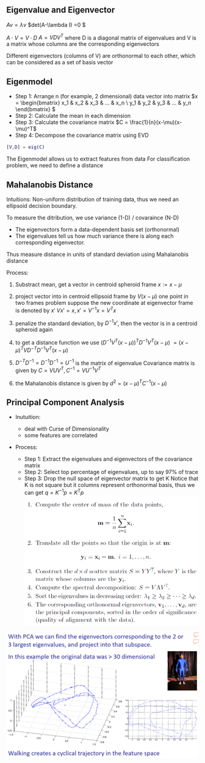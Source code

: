 ## Eigenvalue and Eigenvector
$Av = \lambda v$
$det(A-\lambda I) =0 $

$A\cdot V = V \cdot D$
$A = VDV^T$
where D is a diagonal matrix of eigenvalues and V is a matrix whose columns are the corresponding eigenvectors

Different eigenvectors (columns of V) are orthonormal to each other, which can be considered as a set of basis vector

## Eigenmodel
* Step 1: Arrange n (for example, 2 dimensional) data vector into matrix
$x = \begin{bmatrix}
x_1 & x_2 & x_3 & ... & x_n \\
y_1 & y_2 & y_3 & ... & y_n
\end{bmatrix}
$
* Step 2: Calculate the mean in each dimension
* Step 3: Calculate the covariance matrix
$C = \frac{1}{n}(x-\mu)(x-\mu)^T$
* Step 4: Decompose the covariance matrix using EVD
```matlab
[V,D] = eig(C)
```
The Eigenmodel allows us to extract features from data 
For classification problem, we need to define a distance
## Mahalanobis Distance
Intuitions:
Non-uniform distribution of training data, thus we need an ellipsoid decision boundary.

To measure the ditribution, we use variance (1-D) / covaraince (N-D)
* The eigenvectors form a data-dependent basis set (orthonormal)
* The eigenvalues tell us how much variance there is along each corresponding eigenvector.

Thus measure distance in units of standard deviation using Mahalanobis distance 

Process:
1. Substract mean, get a vector in centroid spheroid frame $x := x- \mu$
2. project vector into in centroid ellipsoid frame by $V(x-\mu)$
one point in two frames problem
suppose the new coordinate at eigenvector frame is denoted by $x'$
$Vx' = x, x' = V^{-1}x = V^T x$

3. penalize the standard deviation, by $D^{-1}x'$, then the vector is in a centroid spheroid again
4. to get a distance function we use 
$(D^{-1}V^T(x-\mu))^T D^{-1}V^T(x-\mu)$
$= (x-\mu)^TVD^{-T}D^{-1}V^T(x-\mu)$
5. $D^{-T}D^{-1} = D^{-1}D^{-1} = U^{-1}$ is the matrix of eigenvalue
Covariance matrix is given by 
$C = VUV^T, C^{-1} = VU^{-1}V^T$

6. the Mahalanobis distance is given by
$d^2 = (x-\mu)^TC^{-1}(x-\mu)$



## Principal Component Analysis
* Inutuition: 
    * deal with Curse of Dimensionality
    * some features are correlated

* Process:
    * Step 1: Extract the eigenvalues and eigenvectors of the covariance matrix
    * Step 2: Select top percentage of eigenvalues, up to say 97% of trace
    * Step 3: Drop the null space of eigenvector matrix to get K 
    Notice that K is not square but it columns represent orthonormal basis, thus we can get
    $q =  K^{-1} p = K^T p$
![](images\pca.png)

![](images\visual.png)